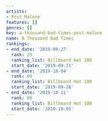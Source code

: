 ```yaml
---
artists:
- Post Malone
features: []
genres: []
key: a-thousand-bad-times-post-malone
name: A Thousand Bad Times
rankings:
- end_date: '2019-09-27'
  rank: 29
  ranking_list: Billboard Hot 100
  start_date: '2019-09-21'
- end_date: '2019-10-04'
  rank: 60
  ranking_list: Billboard Hot 100
  start_date: '2019-09-28'
- end_date: '2019-10-11'
  rank: 88
  ranking_list: Billboard Hot 100
  start_date: '2019-10-05'
---
```


